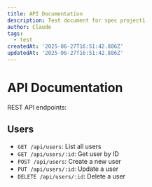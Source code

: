 ```yaml
---
title: API Documentation
description: Test document for spec project1
author: Claude
tags:
  - test
createdAt: '2025-06-27T16:51:42.886Z'
updatedAt: '2025-06-27T16:51:42.886Z'
---
```

# API Documentation

REST API endpoints:

## Users

- `GET /api/users`: List all users
- `GET /api/users/:id`: Get user by ID
- `POST /api/users`: Create a new user
- `PUT /api/users/:id`: Update a user
- `DELETE /api/users/:id`: Delete a user
